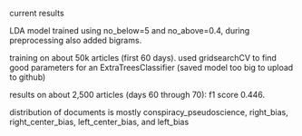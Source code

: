 current results

LDA model trained using no_below=5 and no_above=0.4, during preprocessing also added bigrams.

training on about 50k articles (first 60 days). used gridsearchCV to find good parameters for an ExtraTreesClassifier (saved model too big to upload to github)

results on about 2,500 articles (days 60 through 70): f1 score 0.446.

distribution of documents is mostly conspiracy_pseudoscience, right_bias, right_center_bias, left_center_bias, and left_bias
